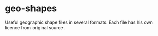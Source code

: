 geo-shapes
==========

Useful geographic shape files in several formats. Each file has his own licence from original source.
